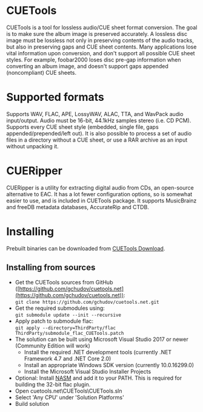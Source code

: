 # CUETools
CUETools is a tool for lossless audio/CUE sheet format conversion. The goal is to make sure the album image is preserved accurately. A lossless disc image must be lossless not only in preserving contents of the audio tracks, but also in preserving gaps and CUE sheet contents. Many applications lose vital information upon conversion, and don't support all possible CUE sheet styles. For example, foobar2000 loses disc pre-gap information when converting an album image, and doesn't support gaps appended (noncompliant) CUE sheets.
# Supported formats
Supports WAV, FLAC, APE, LossyWAV, ALAC, TTA, and WavPack audio input/output. Audio must be 16-bit, 44.1kHz samples stereo (i.e. CD PCM). Supports every CUE sheet style (embedded, single file, gaps appended/prepended/left out). It is also possible to process a set of audio files in a directory without a CUE sheet, or use a RAR archive as an input without unpacking it.
# CUERipper
CUERipper is a utility for extracting digital audio from CDs, an open-source alternative to EAC. It has a lot fewer configuration options, so is somewhat easier to use, and is included in CUETools package. It supports MusicBrainz and freeDB metadata databases, AccurateRip and CTDB.
# Installing
Prebuilt binaries can be downloaded from [CUETools Download](http://cue.tools/wiki/CUETools_Download).
## Installing from sources
* Get the CUETools sources from GitHub ([https://github.com/gchudov/cuetools.net](https://github.com/gchudov/cuetools.net)):  
`git clone https://github.com/gchudov/cuetools.net.git`
* Get the required submodules using:  
`git submodule update --init --recursive`
* Apply patch to submodule flac:  
`git apply --directory=ThirdParty/flac ThirdParty/submodule_flac_CUETools.patch`
* The solution can be built using Microsoft Visual Studio 2017 or newer (Community Edition will work)
  * Install the required .NET development tools (currently .NET Framework 4.7 and .NET Core 2.0)
  * Install an appropriate Windows SDK version (currently 10.0.16299.0)
  * Install the Microsoft Visual Studio Installer Projects
* Optional: Install [NASM](https://www.nasm.us/) and add it to your PATH. This is required for building the 32-bit flac plugin.
* Open cuetools.net\CUETools\CUETools.sln
* Select 'Any CPU' under 'Solution Platforms'
* Build solution
